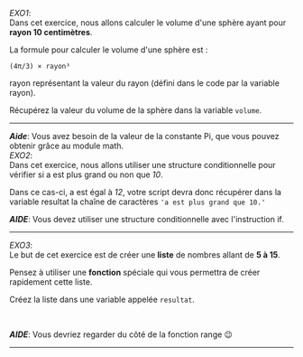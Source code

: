 *EXO1*:
<br>
Dans cet exercice, nous allons calculer le volume d'une sphère ayant pour **rayon 10 centimètres**.

La formule pour calculer le volume d'une sphère est :

`(4π/3) × rayon³`

rayon représentant la valeur du rayon (défini dans le code par la variable rayon).

Récupérez la valeur du volume de la sphère dans la variable `volume`.

<hr>

***Aide***: Vous avez besoin de la valeur de la constante Pi, que vous pouvez obtenir grâce au module math.
<br>
*EXO2*:
<br>
Dans cet exercice, nous allons utiliser une structure conditionnelle pour vérifier si a est plus grand ou non que *10*.

Dans ce cas-ci, a est égal à *12*, votre script devra donc récupérer dans la variable resultat la chaîne de caractères `'a est plus grand que 10.'`
<br>

***AIDE***: Vous devez utiliser une structure conditionnelle avec l'instruction if.
<hr>

*EXO3*:
<br>
Le but de cet exercice est de créer une **liste** de nombres allant de **5 à 15**.

Pensez à utiliser une **fonction** spéciale qui vous permettra de créer rapidement cette liste.

Créez la liste dans une variable appelée `resultat`.

<br>

***AIDE***: Vous devriez regarder du côté de la fonction range 😉

<hr>